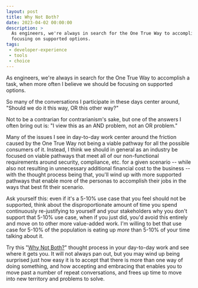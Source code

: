 ```yaml
---
layout: post
title: Why Not Both?
date: 2023-04-02 00:00:00
description: >
  As engineers, we're always in search for the One True Way to accomplish a task, when more often I believe we should be
  focusing on supported options.
tags:
 - developer-experience
 - tools
 - choice
---
```


As engineers, we're always in search for the One True Way to accomplish a task, when more often I believe we should be
focusing on supported options.

So many of the conversations I participate in these days center around, "Should we do it this way, OR this other way?"

Not to be a contrarian for contrarianism's sake, but one of the answers I often bring out is: "I view this as an AND
problem, not an OR problem."

Many of the issues I see in day-to-day work center around the friction caused by the One True Way not being a viable
pathway for all the possible consumers of it. Instead, I think we should in general as an industry be focused on viable
pathways that meet all of our non-functional requirements around security, compliance, etc. for a given scenario --
while also not resulting in unnecessary additional financial cost to the business -- with the thought process being
that, you'll wind up with more supported pathways that enable more of the personas to accomplish their jobs in the ways
that best fit their scenario.

Ask yourself this: even if it's a 5-10% use case that you feel should not be supported, think about the disproportionate
amount of time you spend continuously re-justifying to yourself and your stakeholders why you don't support that 5-10%
use case, when if you just did, you'd avoid this entirely and move on to other more value-added work. I'm willing to bet
that use case for 5-10% of the population is eating up _more_ than 5-10% of your time talking about it.

Try this "[Why Not Both?](https://knowyourmeme.com/memes/why-not-both-why-dont-we-have-both)" thought process in your
day-to-day work and see where it gets you. It will not always pan out, but you may wind up being surprised just how easy
it is to accept that there is more than one way of doing something, and how accepting and embracing that enables you to
move past a number of repeat conversations, and frees up time to move into new territory and problems to solve.
